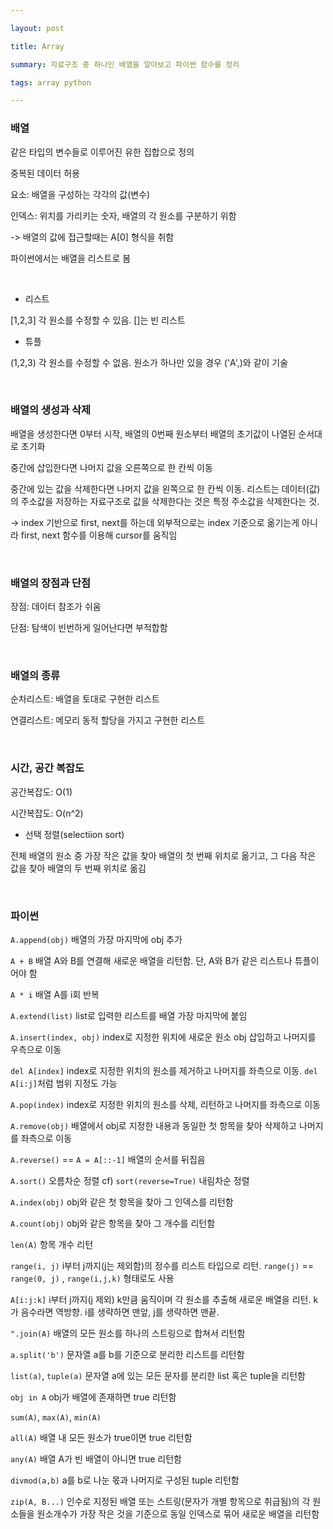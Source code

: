 ```yaml
---

layout: post

title: Array

summary: 자료구조 중 하나인 배열을 알아보고 파이썬 함수를 정리

tags: array python

---
```


### 배열

같은 타입의 변수들로 이루어진 유한 집합으로 정의

중복된 데이터 허용

요소: 배열을 구성하는 각각의 값(변수)

인덱스: 위치를 가리키는 숫자, 배열의 각 원소를 구분하기 위함

-> 배열의 값에 접근할때는 A[0] 형식을 취함

파이썬에서는 배열을 리스트로 봄

<br/>

- 리스트

[1,2,3] 각 원소를 수정할 수 있음. []는 빈 리스트

- 튜플

(1,2,3) 각 원소를 수정할 수 없음. 원소가 하나만 있을 경우 ('A',)와 같이 기술

<br/>

### 배열의 생성과 삭제

배열을 생성한다면 0부터 시작, 배열의 0번째 원소부터 배열의 초기값이 나열된 순서대로 초기화

중간에 삽입한다면 나머지 값을 오른쪽으로 한 칸씩 이동

중간에 있는 값을 삭제한다면 나머지 값을 왼쪽으로 한 칸씩 이동. 리스트는 데이터(값)의 주소값을 저장하는 자료구조로 값을 삭제한다는 것은 특정 주소값을 삭제한다는 것.

-> index 기반으로 first, next를 하는데 외부적으로는 index 기준으로 옮기는게 아니라 first, next 함수를 이용해 cursor를 움직임

<br/>

### 배열의 장점과 단점

장점: 데이터 참조가 쉬움

단점: 탐색이 빈번하게 일어난다면 부적합함

<br/>

### 배열의 종류

순차리스트: 배열을 토대로 구현한 리스트

연결리스트: 메모리 동적 할당을 가지고 구현한 리스트

<br/>

### 시간, 공간 복잡도

공간복잡도: O(1)

시간복잡도: O(n^2)

- 선택 정렬(selectiion sort)

전체 배열의 원소 중 가장 작은 값을 찾아 배열의 첫 번째 위치로 옮기고, 그 다음 작은 값을 찾아 배열의 두 번째 위치로 옮김

<br/>

### 파이썬

`A.append(obj)` 배열의 가장 마지막에 obj 추가

`A + B` 배열 A와 B를 연결해 새로운 배열을 리턴함. 단, A와 B가 같은 리스트나 튜플이어야 함

`A * i` 배열 A를 i회 반복

`A.extend(list)` list로 입력한 리스트를 배열 가장 마지막에 붙임

`A.insert(index, obj)` index로 지정한 위치에 새로운 원소 obj 삽입하고 나머지를 우측으로 이동

`del A[index]` index로 지정한 위치의 원소를 제거하고 나머지를 좌측으로 이동. `del A[i:j]`처럼 범위 지정도 가능

`A.pop(index)` index로 지정한 위치의 원소를 삭제, 리턴하고 나머지를 좌측으로 이동

`A.remove(obj)` 배열에서 obj로 지정한 내용과 동일한 첫 항목을 찾아 삭제하고 나머지를 좌측으로 이동

`A.reverse()` == `A = A[::-1]` 배열의 순서를 뒤집음

`A.sort()` 오름차순 정렬 cf) `sort(reverse=True)` 내림차순 정렬

`A.index(obj)` obj와 같은 첫 항목을 찾아 그 인덱스를 리턴함

`A.count(obj)` obj와 같은 항목을 찾아 그 개수를 리턴함

`len(A)` 항목 개수 리턴

`range(i, j)` i부터 j까지(j는 제외함)의 정수를 리스트 타입으로 리턴. `range(j)` == `range(0, j)` , `range(i,j,k)` 형태로도 사용

`A[i:j:k]` i부터 j까지(j 제외) k만큼 움직이며 각 원소를 추출해 새로운 배열을 리턴. k가 음수라면 역방향. i를 생략하면 맨앞, j를 생략하면 맨끝.

`".join(A)` 배열의 모든 원소를 하나의 스트링으로 합쳐서 리턴함

`a.split('b')` 문자열 a를 b를 기준으로 분리한 리스트를 리턴함

`list(a)`, `tuple(a)` 문자열 a에 있는 모든 문자를 분리한 list 혹은 tuple을 리턴함

`obj in A` obj가 배열에 존재하면 true 리턴함

`sum(A)`, `max(A)`, `min(A)` 

`all(A)` 배열 내 모든 원소가 true이면 true 리턴함

`any(A)` 배열 A가 빈 배열이 아니면 true 리턴함

`divmod(a,b)` a를 b로 나눈 몫과 나머지로 구성된 tuple 리턴함

`zip(A, B...)` 인수로 지정된 배열 또는 스트링(문자가 개별 항목으로 취급됨)의 각 원소들을 원소개수가 가장 작은 것을 기준으로 동일 인덱스로 묶어 새로운 배열을 리턴함
